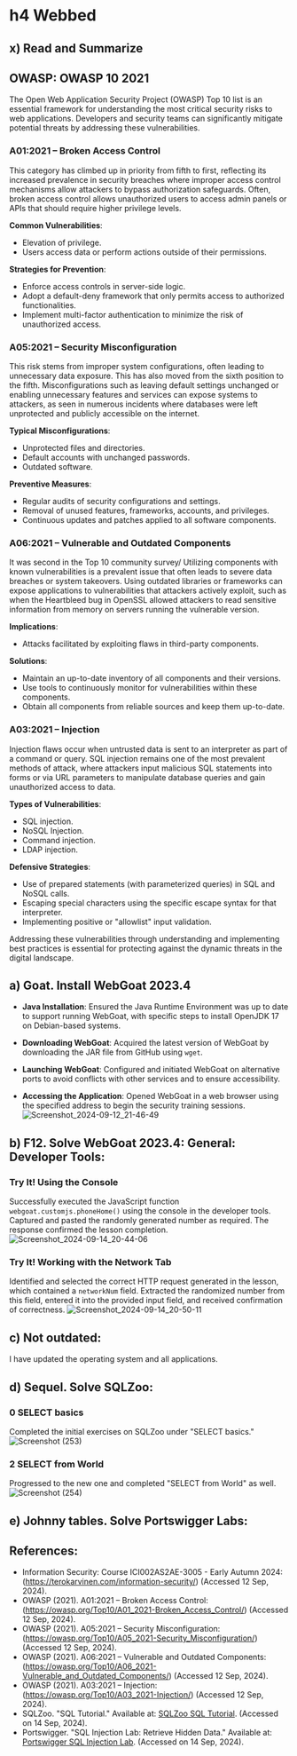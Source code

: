 # h4 Webbed
## x) Read and Summarize 
## OWASP: OWASP 10 2021
The Open Web Application Security Project (OWASP) Top 10 list is an essential framework for understanding the most critical security risks to web applications. Developers and security teams can significantly mitigate potential threats by addressing these vulnerabilities. 

### A01:2021 – Broken Access Control
This category has climbed up in priority from fifth to first, reflecting its increased prevalence in security breaches where improper access control mechanisms allow attackers to bypass authorization safeguards. Often, broken access control allows unauthorized users to access admin panels or APIs that should require higher privilege levels.

**Common Vulnerabilities**:
  - Elevation of privilege.
  - Users access data or perform actions outside of their permissions.
    
  **Strategies for Prevention**:
  - Enforce access controls in server-side logic.
  - Adopt a default-deny framework that only permits access to authorized functionalities.
  - Implement multi-factor authentication to minimize the risk of unauthorized access.

### A05:2021 – Security Misconfiguration
This risk stems from improper system configurations, often leading to unnecessary data exposure. This has also moved from the sixth position to the fifth. Misconfigurations such as leaving default settings unchanged or enabling unnecessary features and services can expose systems to attackers, as seen in numerous incidents where databases were left unprotected and publicly accessible on the internet.

**Typical Misconfigurations**:
  - Unprotected files and directories.
  - Default accounts with unchanged passwords.
  - Outdated software.
    
**Preventive Measures**:
  - Regular audits of security configurations and settings.
  - Removal of unused features, frameworks, accounts, and privileges.
  - Continuous updates and patches applied to all software components.

### A06:2021 – Vulnerable and Outdated Components
It was second in the Top 10 community survey/ Utilizing components with known vulnerabilities is a prevalent issue that often leads to severe data breaches or system takeovers. Using outdated libraries or frameworks can expose applications to vulnerabilities that attackers actively exploit, such as when the Heartbleed bug in OpenSSL allowed attackers to read sensitive information from memory on servers running the vulnerable version.

**Implications**: 
- Attacks facilitated by exploiting flaws in third-party components.
  
**Solutions**:
  - Maintain an up-to-date inventory of all components and their versions.
  - Use tools to continuously monitor for vulnerabilities within these components.
  - Obtain all components from reliable sources and keep them up-to-date.

### A03:2021 – Injection
Injection flaws occur when untrusted data is sent to an interpreter as part of a command or query. SQL injection remains one of the most prevalent methods of attack, where attackers input malicious SQL statements into forms or via URL parameters to manipulate database queries and gain unauthorized access to data.

**Types of Vulnerabilities**:
  - SQL injection.
  - NoSQL Injection.
  - Command injection.
  - LDAP injection.
    
**Defensive Strategies**:
  - Use of prepared statements (with parameterized queries) in SQL and NoSQL calls.
  - Escaping special characters using the specific escape syntax for that interpreter.
  - Implementing positive or "allowlist" input validation.

Addressing these vulnerabilities through understanding and implementing best practices is essential for protecting against the dynamic threats in the digital landscape.

## a) Goat. Install WebGoat 2023.4

- **Java Installation**: Ensured the Java Runtime Environment was up to date to support running WebGoat, with specific steps to install OpenJDK 17 on Debian-based systems.

- **Downloading WebGoat**: Acquired the latest version of WebGoat by downloading the JAR file from GitHub using `wget`.

- **Launching WebGoat**: Configured and initiated WebGoat on alternative ports to avoid conflicts with other services and to ensure accessibility.

- **Accessing the Application**: Opened WebGoat in a web browser using the specified address to begin the security training sessions.
![Screenshot_2024-09-12_21-46-49](https://github.com/user-attachments/assets/5b6e54ad-a95d-4614-9547-5c8abcd59003)

## b) F12. Solve WebGoat 2023.4: General: Developer Tools:

### Try It! Using the Console
Successfully executed the JavaScript function `webgoat.customjs.phoneHome()` using the console in the developer tools. Captured and pasted the randomly generated number as required. The response confirmed the lesson completion.
![Screenshot_2024-09-14_20-44-06](https://github.com/user-attachments/assets/36778bca-72b8-429e-9115-22f6308a676c)

### Try It! Working with the Network Tab
Identified and selected the correct HTTP request generated in the lesson, which contained a `networkNum` field. Extracted the randomized number from this field, entered it into the provided input field, and received confirmation of correctness.
![Screenshot_2024-09-14_20-50-11](https://github.com/user-attachments/assets/dab1dba8-5897-4166-b2c5-a90376d1ea4a)


## c) Not outdated:
I have updated the operating system and all applications.

## d) Sequel. Solve SQLZoo:
### 0 SELECT basics
Completed the initial exercises on SQLZoo under "SELECT basics." 
![Screenshot (253)](https://github.com/user-attachments/assets/44c401c0-099a-44ef-ab49-4b32dadb3596)

### 2 SELECT from World
Progressed to the new one and completed "SELECT from World" as well.
![Screenshot (254)](https://github.com/user-attachments/assets/6d5232ae-f017-411d-805e-11be617590e4)

## e) Johnny tables. Solve Portswigger Labs:



## References:
- Information Security: Course ICI002AS2AE-3005 - Early Autumn 2024: (https://terokarvinen.com/information-security/) (Accessed 12 Sep, 2024).
- OWASP (2021). A01:2021 – Broken Access Control: (https://owasp.org/Top10/A01_2021-Broken_Access_Control/) (Accessed 12 Sep, 2024).
- OWASP (2021). A05:2021 – Security Misconfiguration: (https://owasp.org/Top10/A05_2021-Security_Misconfiguration/) (Accessed 12 Sep, 2024).
- OWASP (2021). A06:2021 – Vulnerable and Outdated Components: (https://owasp.org/Top10/A06_2021-Vulnerable_and_Outdated_Components/) (Accessed 12 Sep, 2024).
- OWASP (2021). A03:2021 – Injection: (https://owasp.org/Top10/A03_2021-Injection/) (Accessed 12 Sep, 2024).
- SQLZoo. "SQL Tutorial." Available at: [SQLZoo SQL Tutorial](https://sqlzoo.net/wiki/SQL_Tutorial). (Accessed on 14 Sep, 2024).
- Portswigger. "SQL Injection Lab: Retrieve Hidden Data." Available at: [Portswigger SQL Injection Lab](https://portswigger.net/web-security/sql-injection/lab-retrieve-hidden-data). (Accessed on 14 Sep, 2024). 

